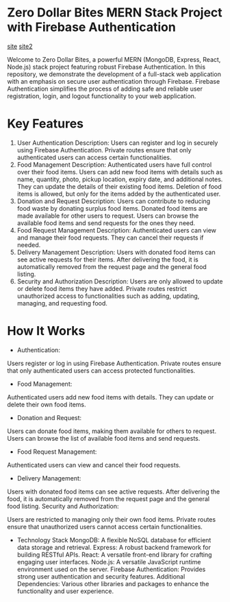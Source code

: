# Zero Dollar Bites MERN Stack Project with Firebase Authentication
[site](https://zero-dollar-bites.web.app/)
[site2](https://zero-dollar-bites.web.app/)

Welcome to Zero Dollar Bites, a powerful MERN (MongoDB, Express, React, Node.js) stack project featuring robust Firebase Authentication. In this repository, we demonstrate the development of a full-stack web application with an emphasis on secure user authentication through Firebase. Firebase Authentication simplifies the process of adding safe and reliable user registration, login, and logout functionality to your web application.


# Key Features
1. User Authentication
Description:
Users can register and log in securely using Firebase Authentication.
Private routes ensure that only authenticated users can access certain functionalities.
2. Food Management
Description:
Authenticated users have full control over their food items.
Users can add new food items with details such as name, quantity, photo, pickup location, expiry date, and additional notes.
They can update the details of their existing food items.
Deletion of food items is allowed, but only for the items added by the authenticated user.
3. Donation and Request
Description:
Users can contribute to reducing food waste by donating surplus food items.
Donated food items are made available for other users to request.
Users can browse the available food items and send requests for the ones they need.
4. Food Request Management
Description:
Authenticated users can view and manage their food requests.
They can cancel their requests if needed.
5. Delivery Management
Description:
Users with donated food items can see active requests for their items.
After delivering the food, it is automatically removed from the request page and the general food listing.
6. Security and Authorization
Description:
Users are only allowed to update or delete food items they have added.
Private routes restrict unauthorized access to functionalities such as adding, updating, managing, and requesting food.

# How It Works
* Authentication:

Users register or log in using Firebase Authentication.
Private routes ensure that only authenticated users can access protected functionalities.
* Food Management:

Authenticated users add new food items with details.
They can update or delete their own food items.
* Donation and Request:

Users can donate food items, making them available for others to request.
Users can browse the list of available food items and send requests.
* Food Request Management:

Authenticated users can view and cancel their food requests.
* Delivery Management:

Users with donated food items can see active requests.
After delivering the food, it is automatically removed from the request page and the general food listing.
Security and Authorization:

Users are restricted to managing only their own food items.
Private routes ensure that unauthorized users cannot access certain functionalities.

* Technology Stack
MongoDB: A flexible NoSQL database for efficient data storage and retrieval.
Express: A robust backend framework for building RESTful APIs.
React: A versatile front-end library for crafting engaging user interfaces.
Node.js: A versatile JavaScript runtime environment used on the server.
Firebase Authentication: Provides strong user authentication and security features.
Additional Dependencies: Various other libraries and packages to enhance the functionality and user experience.